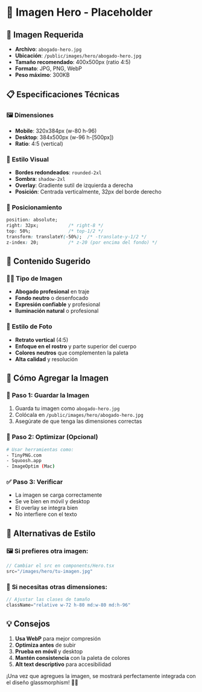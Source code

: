 # 📸 Imagen Hero - Placeholder

## 🎯 **Imagen Requerida**
- **Archivo**: `abogado-hero.jpg`
- **Ubicación**: `/public/images/hero/abogado-hero.jpg`
- **Tamaño recomendado**: 400x500px (ratio 4:5)
- **Formato**: JPG, PNG, WebP
- **Peso máximo**: 300KB

## 📋 **Especificaciones Técnicas**

### 🖼️ **Dimensiones**
- **Mobile**: 320x384px (w-80 h-96)
- **Desktop**: 384x500px (w-96 h-[500px])
- **Ratio**: 4:5 (vertical)

### 🎨 **Estilo Visual**
- **Bordes redondeados**: `rounded-2xl`
- **Sombra**: `shadow-2xl`
- **Overlay**: Gradiente sutil de izquierda a derecha
- **Posición**: Centrada verticalmente, 32px del borde derecho

### 📍 **Posicionamiento**
```css
position: absolute;
right: 32px;           /* right-8 */
top: 50%;              /* top-1/2 */
transform: translateY(-50%);  /* -translate-y-1/2 */
z-index: 20;           /* z-20 (por encima del fondo) */
```

## 🎯 **Contenido Sugerido**

### 👨‍💼 **Tipo de Imagen**
- **Abogado profesional** en traje
- **Fondo neutro** o desenfocado
- **Expresión confiable** y profesional
- **Iluminación natural** o profesional

### 🎨 **Estilo de Foto**
- **Retrato vertical** (4:5)
- **Enfoque en el rostro** y parte superior del cuerpo
- **Colores neutros** que complementen la paleta
- **Alta calidad** y resolución

## 🚀 **Cómo Agregar la Imagen**

### 📁 **Paso 1: Guardar la Imagen**
1. Guarda tu imagen como `abogado-hero.jpg`
2. Colócala en `/public/images/hero/abogado-hero.jpg`
3. Asegúrate de que tenga las dimensiones correctas

### 🎨 **Paso 2: Optimizar (Opcional)**
```bash
# Usar herramientas como:
- TinyPNG.com
- Squoosh.app
- ImageOptim (Mac)
```

### ✅ **Paso 3: Verificar**
- La imagen se carga correctamente
- Se ve bien en móvil y desktop
- El overlay se integra bien
- No interfiere con el texto

## 🎨 **Alternativas de Estilo**

### 🖼️ **Si prefieres otra imagen:**
```jsx
// Cambiar el src en components/Hero.tsx
src="/images/hero/tu-imagen.jpg"
```

### 📐 **Si necesitas otras dimensiones:**
```jsx
// Ajustar las clases de tamaño
className="relative w-72 h-80 md:w-80 md:h-96"
```

## 💡 **Consejos**

1. **Usa WebP** para mejor compresión
2. **Optimiza antes** de subir
3. **Prueba en móvil** y desktop
4. **Mantén consistencia** con la paleta de colores
5. **Alt text descriptivo** para accesibilidad

¡Una vez que agregues la imagen, se mostrará perfectamente integrada con el diseño glassmorphism! 🎨📸

